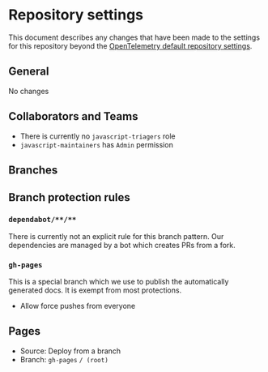 # Repository settings

This document describes any changes that have been made to the
settings for this repository beyond the [OpenTelemetry default repository
settings]([../docs/how-to-configure-new-repository.md#repository-settings](https://github.com/open-telemetry/community/blob/main/docs/how-to-configure-new-repository.md#repository-settings)).

## General

No changes

## Collaborators and Teams

* There is currently no `javascript-triagers` role
* `javascript-maintainers` has `Admin` permission

## Branches

## Branch protection rules

### `dependabot/**/**`

There is currently not an explicit rule for this branch pattern.
Our dependencies are managed by a bot which creates PRs from a fork.

### `gh-pages`

This is a special branch which we use to publish the automatically generated docs.
It is exempt from most protections.
 
* Allow force pushes from everyone

## Pages

* Source: Deploy from a branch
* Branch: `gh-pages` `/ (root)`
